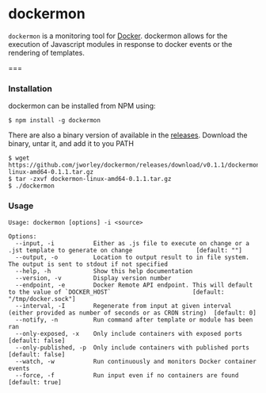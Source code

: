 dockermon
====

`dockermon` is a monitoring tool for [Docker][docker]. dockermon allows for the execution of Javascript modules in response to docker events or the rendering of templates.

===

### Installation

dockermon can be installed from NPM using:

```
$ npm install -g dockermon
```

There are also a binary version of available in the [releases][releases].
Download the binary, untar it, and add it to you PATH

```
$ wget https://github.com/jworley/dockermon/releases/download/v0.1.1/dockermon-linux-amd64-0.1.1.tar.gz
$ tar -zxvf dockermon-linux-amd64-0.1.1.tar.gz
$ ./dockermon
```

### Usage

```
Usage: dockermon [options] -i <source>

Options:
  --input, -i           Either as .js file to execute on change or a .jst template to generate on change                  [default: ""]
  --output, -o          Location to output result to in file system. The output is sent to stdout if not specified      
  --help, -h            Show this help documentation                                                                    
  --version, -v         Display version number                                                                          
  --endpoint, -e        Docker Remote API endpoint. This will default to the value of `DOCKER_HOST`                       [default: "/tmp/docker.sock"]
  --interval, -I        Regenerate from input at given interval (either provided as number of seconds or as CRON string)  [default: 0]
  --notify, -n          Run command after template or module has been ran                                               
  --only-exposed, -x    Only include containers with exposed ports                                                        [default: false]
  --only-published, -p  Only include containers with published ports                                                      [default: false]
  --watch, -w           Run continuously and monitors Docker container events                                           
  --force, -f           Run input even if no containers are found                                                         [default: true]
```
[docker]: https://docker.com
[releases]: https://github.com/jworley/dockermon/releases
